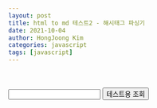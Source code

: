 ```yaml
---
layout: post
title: html to md 테스트2 - 해시태그 파싱기
date: 2021-10-04
author: HongJoong Kim
categories: javascript
tags: [javascript]
---
```


<head>
<link
	href="https://fonts.googleapis.com/css2?family=Noto+Sans+KR&display=swap"
	rel="stylesheet">
<link rel="stylesheet"
	href="https://maxcdn.bootstrapcdn.com/font-awesome/4.7.0/css/font-awesome.min.css">
<link rel="stylesheet"
	href="https://stackpath.bootstrapcdn.com/bootstrap/4.3.1/css/bootstrap.min.css">
<script src="https://kit.fontawesome.com/cdac256c63.js" crossorigin="anonymous"></script>
<script src="https://cdn.jsdelivr.net/npm/chart.js@2.8.0"></script>
<script src="https://code.jquery.com/jquery-2.2.1.min.js"></script>
<script>
	var testHashtag = '맛집,가성비,치킨,맥주장인';
	var testHashtagArr = new Array();
	$(document).ready(function(){
		testHashtagArr = testHashtag.split(',');
		for(let i=0; i<testHashtagArr.length; i++){
			console.log(testHashtagArr[i]);
			$('.displayArea').append('<div class="btn-group mr-1 btn-group-sm" role="group">'
					+'<button class="btn btn-sm btn-light">#'+testHashtagArr[i]+'</button>'
					+'<button id="'+testHashtagArr[i]+'" class="btn btn-sm btn-light" onclick="deleteValue(this.id)">&times;</button>'+'</div>')			
		}
	})
	function characterCheck() {
		var RegExp = /[\{\}\[\]\/?.,;:|\)*~`!^\-_+┼<>@\#$%&\'\"\\\(\=]/gi;
		var space = / /gi;
		var obj = document.getElementsByName("inputHashtag")[0]
		if (RegExp.test(obj.value)) {
			alert("특수문자는 입력하실 수 없습니다.");
			obj.value = obj.value.substring(0, obj.value.length - 1);
		}else if(space.test(obj.value)){
			add();
		}
	}
	function lookUp(){
		testHashtag = '';
		for(let i=0; i<testHashtagArr.length; i++){
			testHashtag += testHashtagArr[i] + ','
		}
		testHashtag = testHashtag.slice(0,-1);
		alert(testHashtag);
	}
	function deleteValue(param){
		testHashtagArr.splice(testHashtagArr.indexOf(param),1);
		// $('.displayArea #'+param).remove();
		$('.btn-group').has('#'+param).remove();
	}
	function add(){
		let inputValue = $('#inputHashtag').val();
		if(isEmpty(inputValue)){
			alert('키워드를 입력해주세요.');
			$('#inputHashtag').val('');
		}else{
			inputValue = inputValue.slice(0,-1);
			testHashtagArr.push(inputValue);
			$('.displayArea').append('<div class="btn-group mr-1 btn-group-sm" role="group">'
					+'<button class="btn btn-sm btn-light">#'+inputValue+'</button>'
					+'<button id="'+inputValue+'" class="btn btn-sm btn-light" onclick="deleteValue(this.id)">&times;</button>'+'</div>');
			$('#inputHashtag').val('');
		}
	}
	function isEmpty(str){
		if(typeof str == "undefined" || str == null || str == "" || str == " "){
			return true;
		}else{
			return false;
		}
	}

</script>
<meta charset="UTF-8">
</head>
<body>
	<br>
	<div class="displayArea">
	</div>
	<br>
	<div>
		<input id="inputHashtag" name="inputHashtag" type="text" onkeyup="characterCheck()" onkeydown="characterCheck()" />
		<button onclick="lookUp()" class="btn btn-sm btn-danger">테스트용 조회</button>
	</div>
</body>
